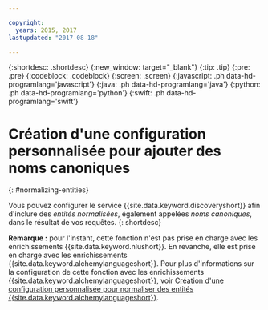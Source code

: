 ```yaml
---

copyright:
  years: 2015, 2017
lastupdated: "2017-08-18"

---
```


{:shortdesc: .shortdesc}
{:new_window: target="_blank"}
{:tip: .tip}
{:pre: .pre}
{:codeblock: .codeblock}
{:screen: .screen}
{:javascript: .ph data-hd-programlang='javascript'}
{:java: .ph data-hd-programlang='java'}
{:python: .ph data-hd-programlang='python'}
{:swift: .ph data-hd-programlang='swift'}

# Création d'une configuration personnalisée pour ajouter des noms canoniques
{: #normalizing-entities}

Vous pouvez configurer le service {{site.data.keyword.discoveryshort}} afin d'inclure des *entités normalisées*, également appelées *noms canoniques*, dans le résultat de vos requêtes.
{: shortdesc}

**Remarque :** pour l'instant, cette fonction n'est pas prise en charge avec les enrichissements {{site.data.keyword.nlushort}}. En revanche, elle est prise en charge avec les enrichissements {{site.data.keyword.alchemylanguageshort}}. Pour plus d'informations sur la configuration de cette fonction avec les enrichissements {{site.data.keyword.alchemylanguageshort}}, voir [Création d'une configuration personnalisée pour normaliser des entités {{site.data.keyword.alchemylanguageshort}}](/docs/services/discovery/discovery-auxiliary.html#normalizing-entities). 
